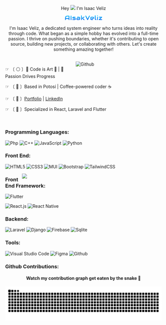 <p align="center">Hey <img src="https://media.giphy.com/media/hvRJCLFzcasrR4ia7z/giphy.gif" width="25"> I'm Isaac Veliz</p>

<p align="center">
<img width="120" src="https://github.com/Isaac-VelizC/Isaac-VelizC/blob/main/AIsakVeliz.svg">
</p>

<p align="center"> 
I'm Isaac Veliz, a dedicated system engineer who turns ideas into reality through code. What began as a simple hobby has evolved into a full-time passion. I thrive on pushing boundaries, whether it's contributing to open source, building new projects, or collaborating with others. Let's create something amazing together!
</p>

<br/>
	  
<img width="55%" align="right" alt="Github" src="https://raw.githubusercontent.com/onimur/.github/master/.resources/git-header.svg" />

☞ 〔 ⚪️ 〕🎀 Code is Art 🎨 | 🌹 Passion Drives Progress

<!--☞ 〔  〕 <a href="https://www.sc.com/en/">![Software Engineer](https://img.shields.io/badge/Software%20Engineer-Standard%20Charted-brightgreen)</a> | Available for New Opportunities-->

☞ 〔 🤾 〕Based in Potosí | Coffee-powered coder ☕

☞ 〔 👀 〕[Portfolio](https://aisakveliz.netlify.app/) | [LinkedIn](#)

☞ 〔 🐼 〕Specialized in React, Laravel and Flutter

<br>


### Programming Languages:

![Php](https://img.shields.io/badge/php-777BB4.svg?style=for-the-badge&logo=php&logoColor=white) ![C++](https://img.shields.io/badge/c++-%2300599C.svg?style=for-the-badge&logo=c%2B%2B&logoColor=white) ![JavaScript](https://img.shields.io/badge/javascript-%23323330.svg?style=for-the-badge&logo=javascript&logoColor=%23F7DF1E) ![Python](https://img.shields.io/badge/Python-FFD43B?style=for-the-badge&logo=python&logoColor=blue)

### Front End:

![HTML5](https://img.shields.io/badge/html5-%23E34F26.svg?style=for-the-badge&logo=html5&logoColor=white) 
![CSS3](https://img.shields.io/badge/css3-%231572B6.svg?style=for-the-badge&logo=css3&logoColor=white)
![MUI](https://img.shields.io/badge/MUI-%230081CB.svg?style=for-the-badge&logo=mui&logoColor=white)
![Bootstrap](https://img.shields.io/badge/bootstrap-%23563D7C.svg?style=for-the-badge&logo=bootstrap&logoColor=white)
![TailwindCSS](https://img.shields.io/badge/tailwindcss-%2338B2AC.svg?style=for-the-badge&logo=tailwind-css&logoColor=white)

<!--  GIf -->

<a href="#"><img width="450" align="right" src="https://c.tenor.com/DBqjevyA2o4AAAAd/bongo-cat-codes.gif"  /></a>

### Front End Framework:

![Flutter](https://img.shields.io/badge/Flutter-%2302569B.svg?style=for-the-badge&logo=Flutter&logoColor=white)
<!--[Vue.js](https://img.shields.io/badge/vuejs-%2335495e.svg?style=for-the-badge&logo=vuedotjs&logoColor=%234FC08D)-->
![React.js](https://img.shields.io/badge/React-20232A?style=for-the-badge&logo=react&logoColor=61DAFB)
![React Native](https://img.shields.io/badge/React_Native-20232A?style=for-the-badge&logo=react&logoColor=61DAFB)

### Backend:

![Laravel](https://img.shields.io/badge/laravel-%23FF2D20.svg?style=for-the-badge&logo=laravel&logoColor=white)
![Django](https://img.shields.io/badge/django-%23092E20.svg?style=for-the-badge&logo=django&logoColor=white)
![Firebase](https://img.shields.io/badge/firebase-%23039BE5.svg?style=for-the-badge&logo=firebase)
![Sqlite](https://img.shields.io/badge/sqlite-%2307405e.svg?style=for-the-badge&logo=sqlite&logoColor=white)

### Tools:

![Visual Studio Code](https://img.shields.io/badge/Visual%20Studio%20Code-0078d7.svg?style=for-the-badge&logo=visual-studio-code&logoColor=white) ![Figma](https://img.shields.io/badge/Figma-F24E1E?style=for-the-badge&logo=figma&logoColor=white) ![Github](https://img.shields.io/badge/GitHub-100000?style=for-the-badge&logo=github&logoColor=white)
### Github Contributions:

<h4 align="center">Watch my contribution graph get eaten by the snake 🐍</h4>

<p align="center"> <img  width="900em" alt="vikash2806's Github comitte snake"  src="https://github.com/VikashPR/VikashPR/blob/output/github-contribution-grid-snake-dark.svg" /> </p>
